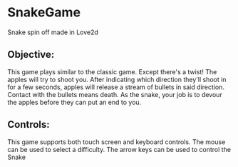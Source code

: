 # SnakeGame
Snake spin off made in Love2d

## Objective: 
This game plays similar to the classic game. Except there's a twist! The apples will try to shoot you. After indicating which direction they'll shoot in for a few seconds, apples will release a stream of bullets in said direction. Contact with the bullets means death. As the snake, your job is to devour the apples before they can put an end to you.

## Controls:

This game supports both touch screen and keyboard controls. The mouse can be used to select a difficulty. The arrow keys can be used to control the Snake
